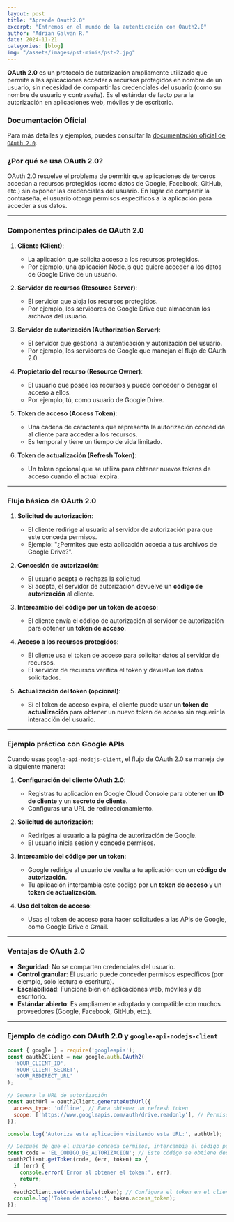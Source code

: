 ```yaml
---
layout: post
title: "Aprende Oauth2.0"
excerpt: "Entremos en el mundo de la autenticación con Oauth2.0"
author: "Adrian Galvan R."
date: 2024-11-21
categories: [blog]
img: "/assets/images/pst-minis/pst-2.jpg"
---
```


**OAuth 2.0** es un protocolo de autorización ampliamente utilizado que permite a las aplicaciones acceder a recursos protegidos en nombre de un usuario, sin necesidad de compartir las credenciales del usuario (como su nombre de usuario y contraseña). Es el estándar de facto para la autorización en aplicaciones web, móviles y de escritorio.

### Documentación Oficial
Para más detalles y ejemplos, puedes consultar la [documentación oficial de `OAuth 2.0`](https://developers.google.com/identity/openid-connect/openid-connect).
### ¿Por qué se usa OAuth 2.0?
OAuth 2.0 resuelve el problema de permitir que aplicaciones de terceros accedan a recursos protegidos (como datos de Google, Facebook, GitHub, etc.) sin exponer las credenciales del usuario. En lugar de compartir la contraseña, el usuario otorga permisos específicos a la aplicación para acceder a sus datos.

---

### Componentes principales de OAuth 2.0

1. **Cliente (Client)**:
   - La aplicación que solicita acceso a los recursos protegidos.
   - Por ejemplo, una aplicación Node.js que quiere acceder a los datos de Google Drive de un usuario.

2. **Servidor de recursos (Resource Server)**:
   - El servidor que aloja los recursos protegidos.
   - Por ejemplo, los servidores de Google Drive que almacenan los archivos del usuario.

3. **Servidor de autorización (Authorization Server)**:
   - El servidor que gestiona la autenticación y autorización del usuario.
   - Por ejemplo, los servidores de Google que manejan el flujo de OAuth 2.0.

4. **Propietario del recurso (Resource Owner)**:
   - El usuario que posee los recursos y puede conceder o denegar el acceso a ellos.
   - Por ejemplo, tú, como usuario de Google Drive.

5. **Token de acceso (Access Token)**:
   - Una cadena de caracteres que representa la autorización concedida al cliente para acceder a los recursos.
   - Es temporal y tiene un tiempo de vida limitado.

6. **Token de actualización (Refresh Token)**:
   - Un token opcional que se utiliza para obtener nuevos tokens de acceso cuando el actual expira.

---

### Flujo básico de OAuth 2.0

1. **Solicitud de autorización**:
   - El cliente redirige al usuario al servidor de autorización para que este conceda permisos.
   - Ejemplo: "¿Permites que esta aplicación acceda a tus archivos de Google Drive?".

2. **Concesión de autorización**:
   - El usuario acepta o rechaza la solicitud.
   - Si acepta, el servidor de autorización devuelve un **código de autorización** al cliente.

3. **Intercambio del código por un token de acceso**:
   - El cliente envía el código de autorización al servidor de autorización para obtener un **token de acceso**.

4. **Acceso a los recursos protegidos**:
   - El cliente usa el token de acceso para solicitar datos al servidor de recursos.
   - El servidor de recursos verifica el token y devuelve los datos solicitados.

5. **Actualización del token (opcional)**:
   - Si el token de acceso expira, el cliente puede usar un **token de actualización** para obtener un nuevo token de acceso sin requerir la interacción del usuario.

---

### Ejemplo práctico con Google APIs

Cuando usas `google-api-nodejs-client`, el flujo de OAuth 2.0 se maneja de la siguiente manera:

1. **Configuración del cliente OAuth 2.0**:
   - Registras tu aplicación en Google Cloud Console para obtener un **ID de cliente** y un **secreto de cliente**.
   - Configuras una URL de redireccionamiento.

2. **Solicitud de autorización**:
   - Rediriges al usuario a la página de autorización de Google.
   - El usuario inicia sesión y concede permisos.

3. **Intercambio del código por un token**:
   - Google redirige al usuario de vuelta a tu aplicación con un **código de autorización**.
   - Tu aplicación intercambia este código por un **token de acceso** y un **token de actualización**.

4. **Uso del token de acceso**:
   - Usas el token de acceso para hacer solicitudes a las APIs de Google, como Google Drive o Gmail.

---

### Ventajas de OAuth 2.0

- **Seguridad**: No se comparten credenciales del usuario.
- **Control granular**: El usuario puede conceder permisos específicos (por ejemplo, solo lectura o escritura).
- **Escalabilidad**: Funciona bien en aplicaciones web, móviles y de escritorio.
- **Estándar abierto**: Es ampliamente adoptado y compatible con muchos proveedores (Google, Facebook, GitHub, etc.).

---

### Ejemplo de código con OAuth 2.0 y `google-api-nodejs-client`

```javascript
const { google } = require('googleapis');
const oauth2Client = new google.auth.OAuth2(
  'YOUR_CLIENT_ID',
  'YOUR_CLIENT_SECRET',
  'YOUR_REDIRECT_URL'
);

// Genera la URL de autorización
const authUrl = oauth2Client.generateAuthUrl({
  access_type: 'offline', // Para obtener un refresh token
  scope: ['https://www.googleapis.com/auth/drive.readonly'], // Permisos solicitados
});

console.log('Autoriza esta aplicación visitando esta URL:', authUrl);

// Después de que el usuario conceda permisos, intercambia el código por un token
const code = 'EL_CODIGO_DE_AUTORIZACION'; // Este código se obtiene después de la redirección
oauth2Client.getToken(code, (err, token) => {
  if (err) {
    console.error('Error al obtener el token:', err);
    return;
  }
  oauth2Client.setCredentials(token); // Configura el token en el cliente
  console.log('Token de acceso:', token.access_token);
});
```

---